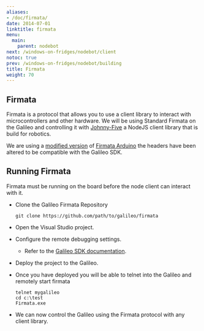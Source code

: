 ```yaml
---
aliases:
- /doc/firmata/
date: 2014-07-01
linktitle: firmata 
menu:
  main:
    parent: nodebot 
next: /windows-on-fridges/nodebot/client
notoc: true
prev: /windows-on-fridges/nodebot/building
title: Firmata 
weight: 70
---
```


## Firmata
Firmata is a protocol that allows you to use a client library to interact with microcontrollers and other hardware. We will be using Standard Firmata on the Galileo and controlling it with [Johnny-Five](https://github.com/rwaldron/johnny-five) a NodeJS client library that is build for robotics.

We are using a [modified version](http://github.com/connerbrooks/firmata-galileo) of [Firmata Arduino](http://github.com/firmata/arduino) the headers have been altered to be compatible with the Galileo SDK.

## Running Firmata
Firmata must be running on the board before the node client can interact with it.

  * Clone the Galileo Firmata Repository

        git clone https://github.com/path/to/galileo/firmata

  * Open the Visual Studio project.
  * Configure the remote debugging settings.  
    * Refer to the [Galileo SDK documentation](http://ms-iot.github.io/content).
  * Deploy the project to the Galileo.
  * Once you have deployed you will be able to telnet into the Galileo and remotely start firmata
      
        telnet mygalileo
        cd c:\test
        Firmata.exe

  * We can now control the Galileo using the Firmata protocol with any client library.
